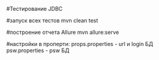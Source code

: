 #Тестирование JDBC

#запуск всех тестов
mvn clean test

#построение отчета Allure
mvn allure:serve

#настройки в проперти:
props.properties - url и login БД<br>
psw.properties - psw БД

